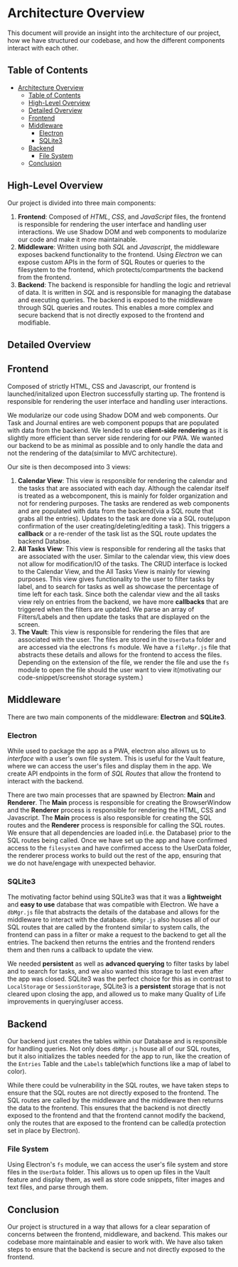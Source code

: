 # Architecture Overview

This document will provide an insight into the architecture of our project, how we have structured our codebase, and how the different components interact with each other.

## Table of Contents

- [Architecture Overview](#architecture-overview)
  - [Table of Contents](#table-of-contents)
  - [High-Level Overview](#high-level-overview)
  - [Detailed Overview](#detailed-overview)
  - [Frontend](#frontend)
  - [Middleware](#middleware)
    - [Electron](#electron)
    - [SQLite3](#sqlite3)
  - [Backend](#backend)
    - [File System](#file-system)
  - [Conclusion](#conclusion)

## High-Level Overview

Our project is divided into three main components:

1. **Frontend**: Composed of *HTML*, *CSS*, and *JavaScript* files, the frontend is responsible for rendering the user interface and handling user interactions. We use Shadow DOM and web components to modularize our code and make it more maintainable. 
2. **Middleware**: Written using both *SQL* and *Javascript*, the middleware exposes backend functionality to the frontend. Using *Electron* we can expose custom APIs in the form of SQL Routes or queries to the filesystem to the frontend, which protects/compartments the backend from the frontend.
3. **Backend**: The backend is responsible for handling the logic and retrieval of data. It is written in *SQL* and is responsible for managing the database and executing queries. The backend is exposed to the middleware through SQL queries and routes. This enables a more complex and secure backend that is not directly exposed to the frontend and modifiable. 


## Detailed Overview

## Frontend

Composed of strictly HTML, CSS and Javascript, our frontend is launched/initalized upon Electron successfully starting up. The frontend is responsible for rendering the user interface and handling user interactions. 

We modularize our code using Shadow DOM and web components. Our Task and Journal entires are web component popups that are populated with data from the backend. We lended to use **client-side rendering** as it is slightly more efficient than server side rendering for our PWA. We wanted our backend to be as minimal as possible and to only handle the data and not the rendering of the data(similar to MVC architecture).

Our site is then decomposed into 3 views: 
1. **Calendar View**: This view is responsible for rendering the calendar and the tasks that are associated with each day. Although the calendar itself is treated as a webcomponent, this is mainly for folder organization and not for rendering purposes. The tasks are rendered as web components and are populated with data from the backend(via a SQL route that grabs all the entries). Updates to the task are done via a SQL route(upon confirmation of the user creating/deleting/editing a task). This triggers a **callback** or a re-render of the task list as the SQL route updates the backend Databse. 
2. **All Tasks View**: This view is responsible for rendering all the tasks that are associated with the user. Similar to the calendar view, this view does not allow for modification/IO of the tasks. The CRUD interface is locked to the Calendar View, and the All Tasks View is mainly for viewing purposes. This view gives functionality to the user to filter tasks by label, and to search for tasks as well as showcase the percentage of time left for each task. Since both the calendar view and the all tasks view rely on entries from the backend, we have more **callbacks** that are triggered when the filters are updated. We parse an array of Filters/Labels and then update the tasks that are displayed on the screen. 
3. **The Vault**: This view is responsible for rendering the files that are associated with the user. The files are stored in the `UserData` folder and are accessed via the electrons `fs` module. We have a `fileMgr.js` file that abstracts these details and allows for the frontend to access the files. Depending on the extension of the file, we render the file and use the `fs` module to open the file should the user want to view it(motivating our code-snippet/screenshot storage system.)

## Middleware
There are two main components of the middleware: **Electron** and **SQLite3**. 

### Electron

While used to package the app as a PWA, electron also allows us to *interface* with a user's own file system. This is useful for the Vault feature, where we can access the user's files and display them in the app. We create API endpoints in the form of *SQL Routes* that allow the frontend to interact with the backend. 

There are two main processes that are spawned by Electron: **Main** and **Renderer**. The **Main** process is responsible for creating the BrowserWindow and the **Renderer** process is responsible for rendering the HTML, CSS and Javascript. The **Main** process is also responsible for creating the SQL routes and the **Renderer** process is responsible for calling the SQL routes. We ensure that all dependencies are loaded in(i.e. the Database) prior to the SQL routes being called. Once we have set up the app and have confirmed access to the `filesystem` and have confirmed access to the UserData folder, the renderer process works to build out the rest of the app, ensuring that we do not have/engage with unexpected behavior. 

### SQLite3

The motivating factor behind using SQLite3 was that it was a **lightweight** and **easy to use** database that was compatible with Electron. We have a `dbMgr.js` file that abstracts the details of the database and allows for the middleware to interact with the database. `dbMgr.js` also houses all of our SQL routes that are called by the frontend similar to system calls, the frontend can pass in a filter or make a request to the backend to get all the entries. The backend then returns the entries and the frontend renders them and then runs a callback to update the view.

We needed **persistent** as well as **advanced querying** to filter tasks by label and to search for tasks, and we also wanted this storage to last even after the app was closed. SQLite3 was the perfect choice for this as in contrast to `LocalStorage` or `SessionStorage`, SQLite3 is a **persistent** storage that is not cleared upon closing the app, and allowed us to make many Quality of Life improvements in querying/user access. 

## Backend

Our backend just creates the tables within our Database and is responsible for handling queries. Not only does `dbMgr.js` house all of our SQL routes, but it also initializes the tables needed for the app to run, like the creation of the `Entries` Table and the `Labels` table(which functions like a map of label to color). 

While there could be vulnerability in the SQL routes, we have taken steps to ensure that the SQL routes are not directly exposed to the frontend. The SQL routes are called by the middleware and the middleware then returns the data to the frontend. This ensures that the backend is not directly exposed to the frontend and that the frontend cannot modify the backend, only the routes that are exposed to the frontend can be called(a protection set in place by Electron). 


### File System

Using Electron's `fs` module, we can access the user's file system and store files in the `UserData` folder. This allows us to open up files in the Vault feature and display them, as well as store code snippets, filter images and text files, and parse through them. 

## Conclusion

Our project is structured in a way that allows for a clear separation of concerns between the frontend, middleware, and backend. This makes our codebase more maintainable and easier to work with. We have also taken steps to ensure that the backend is secure and not directly exposed to the frontend.